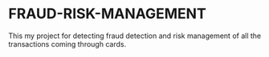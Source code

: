 # FRAUD-RISK-MANAGEMENT
This my project for detecting fraud detection and risk management of all the transactions coming through cards.
